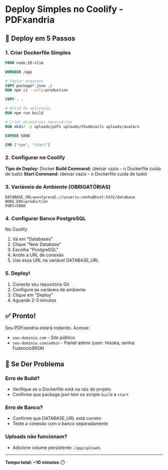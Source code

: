 # Deploy Simples no Coolify - PDFxandria

## 🚀 Deploy em 5 Passos

### 1. Criar Dockerfile Simples
```dockerfile
FROM node:20-slim

WORKDIR /app

# Copiar arquivos
COPY package*.json ./
RUN npm ci --only=production

COPY . .

# Build da aplicação
RUN npm run build

# Criar diretórios necessários
RUN mkdir -p uploads/pdfs uploads/thumbnails uploads/avatars

EXPOSE 5000

CMD ["npm", "start"]
```

### 2. Configurar no Coolify

**Tipo de Deploy:** Docker
**Build Command:** (deixar vazio - o Dockerfile cuida de tudo)
**Start Command:** (deixar vazio - o Dockerfile cuida de tudo)

### 3. Variáveis de Ambiente (OBRIGATÓRIAS)

```
DATABASE_URL=postgresql://usuario:senha@host:5432/database
NODE_ENV=production
PORT=5000
```

### 4. Configurar Banco PostgreSQL

No Coolify:
1. Vá em "Databases" 
2. Clique "New Database"
3. Escolha "PostgreSQL"
4. Anote a URL de conexão
5. Use essa URL na variável DATABASE_URL

### 5. Deploy!

1. Conecte seu repositório Git
2. Configure as variáveis de ambiente
3. Clique em "Deploy"
4. Aguarde 2-3 minutos

## ✅ Pronto!

Seu PDFxandria estará rodando. Acesse:
- `seu-dominio.com` - Site público
- `seu-dominio.com/admin` - Painel admin (user: Hisoka, senha: Fudencio992#)

## 🔧 Se Der Problema

### Erro de Build?
- Verifique se o Dockerfile está na raiz do projeto
- Confirme que package.json tem os scripts `build` e `start`

### Erro de Banco?
- Confirme que DATABASE_URL está correto
- Teste a conexão com o banco separadamente

### Uploads não funcionam?
- Adicione volume persistente: `/app/uploads`

---
**Tempo total: ~10 minutos** ⏱️